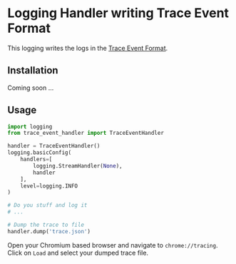 # Logging Handler writing Trace Event Format

This logging writes the logs in the [Trace Event Format](https://docs.google.com/document/d/1CvAClvFfyA5R-PhYUmn5OOQtYMH4h6I0nSsKchNAySU/).

## Installation

Coming soon ...

## Usage

```python
import logging
from trace_event_handler import TraceEventHandler

handler = TraceEventHandler()
logging.basicConfig(
    handlers=[
        logging.StreamHandler(None),
        handler
    ],
    level=logging.INFO
)

# Do you stuff and log it
# ...

# Dump the trace to file
handler.dump('trace.json')
```

Open your Chromium based browser and navigate to `chrome://tracing`.
Click on `Load` and select your dumped trace file.